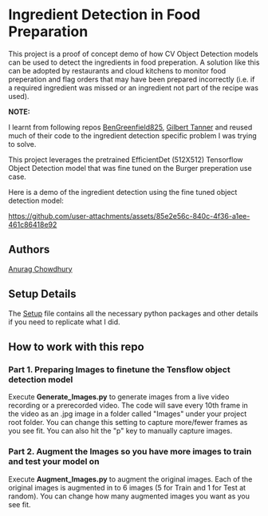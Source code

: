 # Ingredient Detection in Food Preparation

This project is a proof of concept demo of how CV Object Detection models can be used to detect the ingredients in food preperation. A solution like this can be adopted by restaurants and cloud kitchens to monitor food preperation and flag orders that may have been prepared incorrectly (i.e. if a required ingredient was missed or an ingredient not part of the recipe was used).

**NOTE:**

I learnt from following repos [BenGreenfield825](https://github.com/BenGreenfield825/Tensorflow-Object-Detection-with-Tensorflow-2.0), [Gilbert Tanner](https://github.com/TannerGilbert/Tensorflow-Object-Detection-with-Tensorflow-2.0) and reused much of their code to the ingredient detection specific problem I was trying to solve.

This project leverages the pretrained EfficientDet (512X512) Tensorflow Object Detection model that was fine tuned on the Burger preperation use case. 

Here is a demo of the ingredient detection using the fine tuned object detection model:

https://github.com/user-attachments/assets/85e2e56c-840c-4f36-a1ee-461c86418e92

## Authors

[Anurag Chowdhury](https://www.linkedin.com/in/anurag-chowdhury-8752377/)

## Setup Details

The [Setup](requirements.txt) file contains all the necessary python packages and other details if you need to replicate what I did.  

## How to work with this repo

### Part 1. Preparing Images to finetune the Tensflow object detection model 

Execute **Generate_Images.py** to generate images from a live video recording or a prerecorded video.
The code will save every 10th frame in the video as an .jpg image in a folder called "Images" under your project root folder. You can change this setting to capture more/fewer frames as you see fit. You can also hit the "p" key to manually capture images.

### Part 2. Augment the Images so you have more images to train and test your model on

Execute **Augment_Images.py** to augment the original images. Each of the original images is augmented in to 6 images (5 for Train and 1 for Test at random). You can change how many augmented images you want as you see fit.



